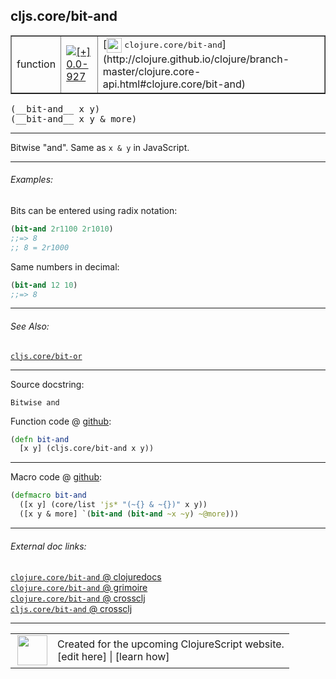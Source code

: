 ## cljs.core/bit-and



 <table border="1">
<tr>
<td>function</td>
<td><a href="https://github.com/cljsinfo/cljs-api-docs/tree/0.0-927"><img valign="middle" alt="[+] 0.0-927" title="Added in 0.0-927" src="https://img.shields.io/badge/+-0.0--927-lightgrey.svg"></a> </td>
<td>
[<img height="24px" valign="middle" src="http://i.imgur.com/1GjPKvB.png"> <samp>clojure.core/bit-and</samp>](http://clojure.github.io/clojure/branch-master/clojure.core-api.html#clojure.core/bit-and)
</td>
</tr>
</table>


 <samp>
(__bit-and__ x y)<br>
</samp>
 <samp>
(__bit-and__ x y & more)<br>
</samp>

---

Bitwise "and".  Same as `x & y` in JavaScript.

---

###### Examples:

Bits can be entered using radix notation:

```clj
(bit-and 2r1100 2r1010)
;;=> 8
;; 8 = 2r1000
```

Same numbers in decimal:

```clj
(bit-and 12 10)
;;=> 8
```

---

###### See Also:

[`cljs.core/bit-or`](cljs.core_bit-or.md)<br>

---


Source docstring:

```
Bitwise and
```


Function code @ [github](https://github.com/clojure/clojurescript/blob/r2060/src/cljs/cljs/core.cljs#L1686-L1688):

```clj
(defn bit-and
  [x y] (cljs.core/bit-and x y))
```

<!--
Repo - tag - source tree - lines:

 <pre>
clojurescript @ r2060
└── src
    └── cljs
        └── cljs
            └── <ins>[core.cljs:1686-1688](https://github.com/clojure/clojurescript/blob/r2060/src/cljs/cljs/core.cljs#L1686-L1688)</ins>
</pre>

-->

---

Macro code @ [github](https://github.com/clojure/clojurescript/blob/r2060/src/clj/cljs/core.clj#L467-L469):

```clj
(defmacro bit-and
  ([x y] (core/list 'js* "(~{} & ~{})" x y))
  ([x y & more] `(bit-and (bit-and ~x ~y) ~@more)))
```

<!--
Repo - tag - source tree - lines:

 <pre>
clojurescript @ r2060
└── src
    └── clj
        └── cljs
            └── <ins>[core.clj:467-469](https://github.com/clojure/clojurescript/blob/r2060/src/clj/cljs/core.clj#L467-L469)</ins>
</pre>
-->

---


###### External doc links:

[`clojure.core/bit-and` @ clojuredocs](http://clojuredocs.org/clojure.core/bit-and)<br>
[`clojure.core/bit-and` @ grimoire](http://conj.io/store/v1/org.clojure/clojure/1.7.0-beta3/clj/clojure.core/bit-and/)<br>
[`clojure.core/bit-and` @ crossclj](http://crossclj.info/fun/clojure.core/bit-and.html)<br>
[`cljs.core/bit-and` @ crossclj](http://crossclj.info/fun/cljs.core.cljs/bit-and.html)<br>

---

 <table>
<tr><td>
<img valign="middle" align="right" width="48px" src="http://i.imgur.com/Hi20huC.png">
</td><td>
Created for the upcoming ClojureScript website.<br>
[edit here] | [learn how]
</td></tr></table>

[edit here]:https://github.com/cljsinfo/cljs-api-docs/blob/master/cljsdoc/cljs.core_bit-and.cljsdoc
[learn how]:https://github.com/cljsinfo/cljs-api-docs/wiki/cljsdoc-files

<!--

This information was too distracting to show to readers, but I'll leave it
commented here since it is helpful to:

- pretty-print the data used to generate this document
- and show how to retrieve that data



The API data for this symbol:

```clj
{:description "Bitwise \"and\".  Same as `x & y` in JavaScript.",
 :ns "cljs.core",
 :name "bit-and",
 :signature ["[x y]" "[x y & more]"],
 :history [["+" "0.0-927"]],
 :type "function",
 :related ["cljs.core/bit-or"],
 :full-name-encode "cljs.core_bit-and",
 :source {:code "(defn bit-and\n  [x y] (cljs.core/bit-and x y))",
          :title "Function code",
          :repo "clojurescript",
          :tag "r2060",
          :filename "src/cljs/cljs/core.cljs",
          :lines [1686 1688]},
 :extra-sources [{:code "(defmacro bit-and\n  ([x y] (core/list 'js* \"(~{} & ~{})\" x y))\n  ([x y & more] `(bit-and (bit-and ~x ~y) ~@more)))",
                  :title "Macro code",
                  :repo "clojurescript",
                  :tag "r2060",
                  :filename "src/clj/cljs/core.clj",
                  :lines [467 469]}],
 :examples [{:id "3c0470",
             :content "Bits can be entered using radix notation:\n\n```clj\n(bit-and 2r1100 2r1010)\n;;=> 8\n;; 8 = 2r1000\n```\n\nSame numbers in decimal:\n\n```clj\n(bit-and 12 10)\n;;=> 8\n```"}],
 :full-name "cljs.core/bit-and",
 :clj-symbol "clojure.core/bit-and",
 :docstring "Bitwise and"}

```

Retrieve the API data for this symbol:

```clj
;; from Clojure REPL
(require '[clojure.edn :as edn])
(-> (slurp "https://raw.githubusercontent.com/cljsinfo/cljs-api-docs/catalog/cljs-api.edn")
    (edn/read-string)
    (get-in [:symbols "cljs.core/bit-and"]))
```

-->
